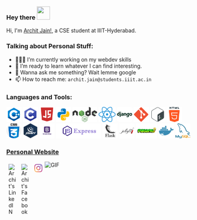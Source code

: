### Hey there <img src="https://media.giphy.com/media/hvRJCLFzcasrR4ia7z/giphy.gif" width="35px"  height="35px">
Hi, I'm [Archit Jain!](https://architjain128.github.io), a CSE student at IIIT-Hyderabad.

  
### **Talking about Personal Stuff:**

- 👨🏽‍💻 I’m currently working on my webdev skills 
- 🌱 I’m ready to learn whatever I can find interesting.  
- 💬 Wanna ask me something? Wait lemme google  
- 📫 How to reach me: `archit.jain@students.iiit.ac.in`  

### **Languages and Tools:**  

<code><img height="40" src="./img/cpp.png"></code>
<code><img height="40" src="./img/cpro.png"></code>
<code><img height="40" src="./img/js.png"></code>
<code><img height="40" src="./img/python.png"></code>
<code><img height="40" src="./img/nodejs.png"></code>
<code><img height="40" src="./img/react.png"></code>
<code><img height="40" style="background-color: #fff; border-radius: 5px" src="./img/django.png"></code>
<code><img height="40" src="./img/git.png"></code>
<code><img height="40" src="./img/bash.png"></code>
<code><img height="40" src="./img/html.png"></code>
<code><img height="40" style="background-color: #fff; border-radius: 5px" src="./img/css.png"></code>
<code><img height="40" src="./img/jquery.png"></code>
<code><img height="40" src="./img/boot.png"></code>
<code><img height="40" src="./img/express.png"></code>
<code><img height="40" src="./img/flask.png"></code>
<code><img height="40" src="./img/jekyll.png"></code>
<code><img height="40" src="./img/pygame.png"></code>
<code><img height="40" src="./img/mongo.png"></code>
<code><img height="40" src="./img/sql.png"></code>



<!--   ### **📈 My GitHub Stats**  

<p> <img src="https://github-readme-stats.vercel.app/api?username=Architjain128&show_icons=true&theme=vision-friendly-dark" alt="Architjain128" />
<p><img src="https://github-readme-stats.vercel.app/api/top-langs/?username=Architjain128&layout=compact"></p> -->

### [Personal Website](https://architjain128.github.io)

  <a href="https://www.linkedin.com/in/archit-jain-a85128193/">
  <img align="left" alt="Archit's LinkedIN" width="22px" style="padding:6px" src="https://raw.githubusercontent.com/peterthehan/peterthehan/master/assets/linkedin.svg" />
</a>
<a href="https://www.facebook.com/archiiit.jaih/">
  <img align="left" alt="Archit's Facebook" width="22px" style="padding:6px" src="https://raw.githubusercontent.com/peterthehan/peterthehan/faba5f7a4a9746cbc4f677045eefa30bd92709aa/assets/facebook.svg" />

</a>
<a href="https://www.instagram.com/archit_jain_128/">
  <img align="left" alt="Archit's Instagram" width="22px" style="padding:6px" src="./img/insta.png" /> 
</a>
  <img alt="GIF" src="https://views.whatilearened.today/views/github/Architjain128/Architjain128.svg?cache=remove" />
  
<br>
<!-- ![ViewCount](https://views.whatilearened.today/views/github/Architjain128/Architjain128.svg?cache=remove)  -->
  

